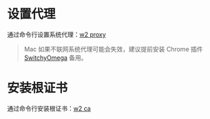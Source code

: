 # 设置代理
通过命令行设置系统代理：[w2 proxy](../cli/proxy.md)

> Mac 如果不联网系统代理可能会失效，建议提前安装 Chrome 插件 [SwitchyOmega](./switchyomega.md) 备用。

# 安装根证书
通过命令行安装根证书：[w2 ca](../cli/ca.md)
